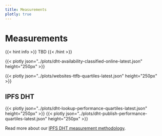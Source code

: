 ```yaml
---
title: Measurements
plotly: true
---
```


# Measurements

{{< hint info >}}
TBD
{{< /hint >}}

{{< plotly json="../plots/dht-availability-classified-online-latest.json" height="250px" >}}


{{< plotly json="../plots/websites-ttfb-quartiles-latest.json" height="250px" >}}

## IPFS DHT

{{< plotly json="../plots/dht-lookup-performance-quartiles-latest.json" height="250px" >}}
{{< plotly json="../plots/dht-publish-performance-quartiles-latest.json" height="250px" >}}

Read more about our [IPFS DHT measurement methodology](./ipfsdht#methodology).
